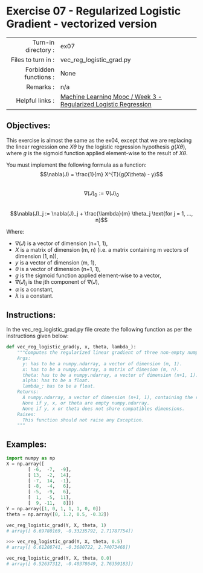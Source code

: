 # Exercise 07 - Regularized Logistic Gradient - vectorized version

|                         |                    |
| -----------------------:| ------------------ |
|   Turn-in directory :   |  ex07              |
|   Files to turn in :    |  vec_reg_logistic_grad.py|
|   Forbidden functions : |  None              |
|   Remarks :             |  n/a               |
|   Helpful links :       |  [Machine Learning Mooc / Week 3 - Regularized Logistic Regression](https://www.coursera.org/learn/machine-learning/lecture/4BHEy/regularized-logistic-regression) |

## Objectives:

This exercise is almost the same as the ex04, except that we are replacing the linear regression one $X\theta$ by the logistic regression hypothesis $g(X\theta)$, where $g$ is the sigmoid function applied element-wise to the result of $X\theta$.

You must implement the following formula as a function:
$$\nabla(J) = \frac{1}{m} X^{T}(g(X\theta) - y)$$  
$$\nabla(J)_0 := \nabla(J)_0$$  
$$\nabla(J)_j := \nabla(J)_j + \frac{\lambda}{m} \theta_j \text{for j = 1, ..., n}$$

Where:  
- $\nabla(J)$ is a vector of dimension (n+1, 1),
- $X$ is a matrix of dimension (m, n) (i.e. a matrix containing m vectors of dimension (1, n)),
- $y$ is a vector of dimension (m, 1),
- $\theta$ is a vector of dimension (n+1, 1),
- $g$ is the sigmoid function applied element-wise to a vector,
- $\nabla(J)_j$ is the jth component of $\nabla(J)$,
- $\alpha$ is a constant,
- $\lambda$ is a constant.


## Instructions:

In the vec_reg_logistic_grad.py file create the following function as per the instructions given below:
```python
def vec_reg_logistic_grad(y, x, theta, lambda_):
    """Computes the regularized linear gradient of three non-empty numpy.ndarray, without any for-loop. The three arrays must have compatible dimensions.
    Args:
      y: has to be a numpy.ndarray, a vector of dimension (m, 1).
      x: has to be a numpy.ndarray, a matrix of dimesion (m, n).
      theta: has to be a numpy.ndarray, a vector of dimension (n+1, 1).
      alpha: has to be a float.
      lambda_: has to be a float.
    Returns:
      A numpy.ndarray, a vector of dimension (n+1, 1), containing the results of the formula for all j.
      None if y, x, or theta are empty numpy.ndarray.
      None if y, x or theta does not share compatibles dimensions.
    Raises:
      This function should not raise any Exception.
    """
```


## Examples:

```python
import numpy as np
X = np.array([
      	[ -6,  -7,  -9],
        [ 13,  -2,  14],
        [ -7,  14,  -1],
        [ -8,  -4,   6],
        [ -5,  -9,   6],
        [  1,  -5,  11],
        [  9, -11,   8]])
Y = np.array([1, 0, 1, 1, 1, 0, 0])
theta = np.array([0, 1.2, 0.5, -0.32])

vec_reg_logistic_grad(Y, X, theta, 1)
# array([ 6.69780169, -0.33235792, 2.71787754])

>>> vec_reg_logistic_grad(Y, X, theta, 0.5)
# array([ 6.61208741, -0.3680722, 2.74073468])

vec_reg_logistic_grad(Y, X, theta, 0.0)
# array([ 6.52637312, -0.40378649, 2.76359183])
```
